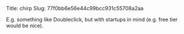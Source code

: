 Title: chirp
Slug: 77f0bb6e56e44c99bcc931c55708a2aa

E.g. something like Doubleclick, but with startups in mind (e.g. free tier would be nice).
